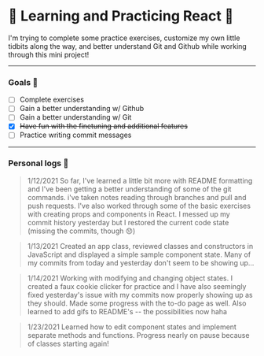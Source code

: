 # :seedling: Learning and Practicing React :seedling:

I'm trying to complete some practice exercises, customize my own little tidbits along the way, and better understand Git and Github while working through this mini project!

***

### Goals :mushroom: 

- [ ] Complete exercises
- [ ] Gain a better understanding w/ Github
- [ ] Gain a better understanding w/ Git
- [x] ~~Have fun with the finetuning and additional features~~
- [ ] Practice writing commit messages

---

### Personal logs :mushroom:
>1/12/2021 
So far, I've learned a little bit more with README formatting and I've been getting a better understanding of some of the git commands. i've taken notes reading through branches and pull and push requests. I've also worked through some of the basic exercises with creating props and components in React. I messed up my commit history yesterday but I restored the current code state (missing the commits, though :disappointed:)

>1/13/2021 
Created an app class, reviewed classes and constructors in JavaScript and displayed a simple sample component state. Many of my commits from today and yesterday don't seem to be showing up...

>1/14/2021
Working with modifying and changing object states. I created a faux cookie clicker for practice and I have also seemingly fixed yesterday's issue with my commits now properly showing up as they should. Made some progress with the to-do page as well. Also learned to add gifs to README's -- the possibilities now haha

>1/23/2021 
Learned how to edit component states and implement separate methods and functions. Progress nearly on pause because of classes starting again!